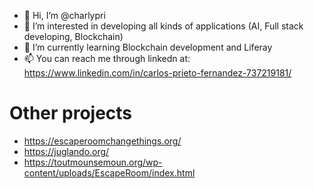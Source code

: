 - 👋 Hi, I’m @charlypri
- 👀 I’m interested in developing all kinds of applications (AI, Full stack developing, Blockchain)
- 🌱 I’m currently learning Blockchain development and Liferay
- 📫 You can reach me through linkedn at: https://www.linkedin.com/in/carlos-prieto-fernandez-737219181/

# Other projects
- https://escaperoomchangethings.org/
- https://juglando.org/
- https://toutmounsemoun.org/wp-content/uploads/EscapeRoom/index.html

